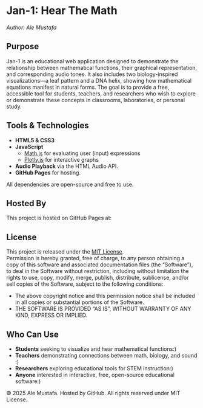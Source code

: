 # Jan-1: Hear The Math
*Author: Ale Mustafa*

## Purpose
Jan-1 is an educational web application designed to demonstrate the relationship between mathematical functions, their graphical representation, and corresponding audio tones. It also includes two biology-inspired visualizations—a leaf pattern and a DNA helix, showing how mathematical equations manifest in natural forms. The goal is to provide a free, accessible tool for students, teachers, and researchers who wish to explore or demonstrate these concepts in classrooms, laboratories, or personal study.

## Tools & Technologies

- **HTML5 & CSS3**  
- **JavaScript**  
  - [Math.js](https://mathjs.org/) for evaluating user (input) expressions  
  - [Plotly.js](https://plotly.com/javascript/) for interactive graphs  
- **Audio Playback** via the HTML Audio API. 
- **GitHub Pages** for hosting.  

All dependencies are open-source and free to use.

## Hosted By

This project is hosted on GitHub Pages at:  


## License

This project is released under the [MIT License](https://opensource.org/licenses/MIT).  
Permission is hereby granted, free of charge, to any person obtaining a copy of this software and associated documentation files (the “Software”), to deal in the Software without restriction, including without limitation the rights to use, copy, modify, merge, publish, distribute, sublicense, and/or sell copies of the Software, subject to the following conditions:
- The above copyright notice and this permission notice shall be included in all copies or substantial portions of the Software.  
- THE SOFTWARE IS PROVIDED “AS IS”, WITHOUT WARRANTY OF ANY KIND, EXPRESS OR IMPLIED.

## Who Can Use

- **Students** seeking to visualize and hear mathematical functions:)  
- **Teachers** demonstrating connections between math, biology, and sound :) 
- **Researchers** exploring educational tools for STEM instruction:)  
- **Anyone** interested in interactive, free, open-source educational software:)

© 2025 Ale Mustafa. Hosted by GitHub. All rights reserved under MIT License.

